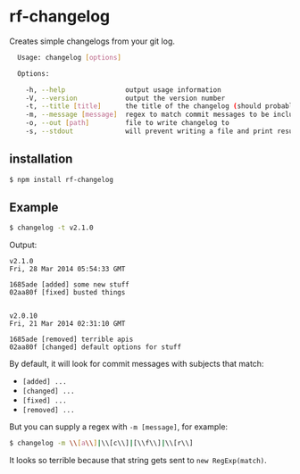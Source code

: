 rf-changelog
============

Creates simple changelogs from your git log.

```sh
  Usage: changelog [options]

  Options:

    -h, --help               output usage information
    -V, --version            output the version number
    -t, --title [title]      the title of the changelog (should probably be the new tag)
    -m, --message [message]  regex to match commit messages to be included in the changelog
    -o, --out [path]         file to write changelog to
    -s, --stdout             will prevent writing a file and print results to stdout
```

## installation

```sh
$ npm install rf-changelog
```

## Example

```sh
$ changelog -t v2.1.0
```

Output:

```
v2.1.0
Fri, 28 Mar 2014 05:54:33 GMT

1685ade [added] some new stuff
02aa80f [fixed] busted things


v2.0.10
Fri, 21 Mar 2014 02:31:10 GMT

1685ade [removed] terrible apis
02aa80f [changed] default options for stuff
```

By default, it will look for commit messages with subjects that match:

- `[added] ...`
- `[changed] ...`
- `[fixed] ...`
- `[removed] ...`

But you can supply a regex with `-m [message]`, for example:

```sh
$ changelog -m \\[a\\]|\\[c\\]|[\\f\\]|\\[r\\]
```

It looks so terrible because that string gets sent to `new RegExp(match)`.

